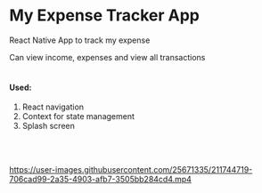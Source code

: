 # My Expense Tracker App
React Native App to track my expense

Can view income, expenses and view all transactions
<br>
<br>
#### Used:
1. React navigation
2. Context for state management
3. Splash screen

<br>
<br>



https://user-images.githubusercontent.com/25671335/211744719-706cad99-2a35-4903-afb7-3505bb284cd4.mp4

